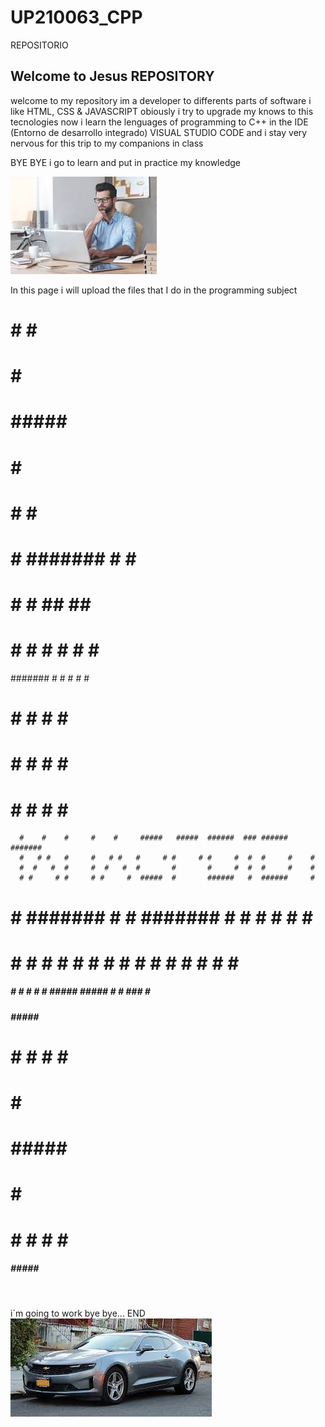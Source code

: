 # UP210063_CPP
REPOSITORIO

## Welcome to Jesus REPOSITORY

welcome to my repository im a developer to differents parts of software i like HTML, CSS & JAVASCRIPT obiously i try to upgrade my knows to this tecnologies
now i learn the lenguages of programming to C++ in the 	IDE (Entorno de desarrollo integrado) VISUAL STUDIO CODE and i stay very nervous for this trip to my companions in class 

BYE BYE i go to learn and put in practice my knowledge


![No images to watch](imagenes/workpeople.jfif)


In this page i will upload the files that I do in the programming subject

 #####              
#     #   #     #   
#         #     #   
#       ##### ##### 
#         #     #   
#     #   #     #   
 #####             


#     # ####### #     # #          
#     #    #    ##   ## #          
#     #    #    # # # # #          
#######    #    #  #  # #          
#     #    #    #     # #          
#     #    #    #     # #          
#     #    #    #     # #######    
                                   








      #    #    #     #    #     #####   #####  ######  ### ######  ####### 
      #   # #   #     #   # #   #     # #     # #     #  #  #     #    #    
      #  #   #  #     #  #   #  #       #       #     #  #  #     #    #    
      # #     # #     # #     #  #####  #       ######   #  ######     #    
#     # #######  #   #  #######       # #       #   #    #  #          #    
#     # #     #   # #   #     # #     # #     # #    #   #  #          #    
 #####  #     #    #    #     #  #####   #####  #     # ### #          #    
                                                                            








 #####   #####   #####  
#     # #     # #     # 
#       #       #       
#        #####   #####  
#             #       # 
#     # #     # #     # 
 #####   #####   #####  
⠀⠀⠀⠀⠀

i´m going to work bye bye...
END 
![no image](imagenes/descarga.jfif)
